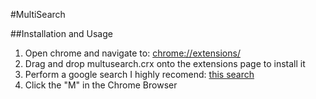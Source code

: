 #MultiSearch

##Installation and Usage
1. Open chrome and navigate to: [chrome://extensions/](chrome://extensions/)
2. Drag and drop multusearch.crx onto the extensions page to install it
3. Perform a google search I highly recomend: [this search](https://www.google.com/search?q=cats)
4. Click the "M" in the Chrome Browser